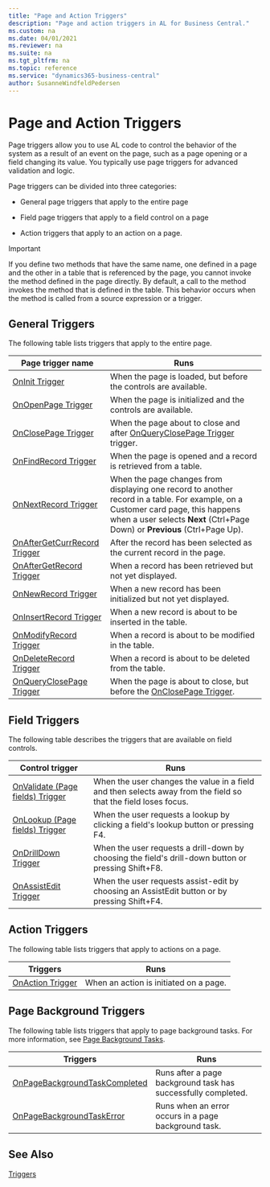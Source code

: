 ```yaml
---
title: "Page and Action Triggers"
description: "Page and action triggers in AL for Business Central."
ms.custom: na
ms.date: 04/01/2021
ms.reviewer: na
ms.suite: na
ms.tgt_pltfrm: na
ms.topic: reference
ms.service: "dynamics365-business-central"
author: SusanneWindfeldPedersen
---
```


# Page and Action Triggers

Page triggers allow you to use AL code to control the behavior of the system as a result of an event on the page, such as a page opening or a field changing its value. You typically use page triggers for advanced validation and logic.  

 Page triggers can be divided into three categories:  

- General page triggers that apply to the entire page  

- Field page triggers that apply to a field control on a page  

- Action triggers that apply to an action on a page.  

> [!IMPORTANT]  
> If you define two methods that have the same name, one defined in a page and the other in a table that is referenced by the page, you cannot invoke the method defined in the page directly. By default, a call to the method invokes the method that is defined in the table. This behavior occurs when the method is called from a source expression or a trigger.  

## General Triggers

The following table lists triggers that apply to the entire page.  

|Page trigger name|Runs|  
|-----------------------|--------------|  
|[OnInit Trigger](triggers-auto/page/devenv-oninit-trigger.md)|When the page is loaded, but before the controls are available.|  
|[OnOpenPage Trigger](triggers-auto/page/devenv-onopenpage-trigger.md)|When the page is initialized and the controls are available.|  
|[OnClosePage Trigger](triggers-auto/page/devenv-onclosepage-trigger.md)|When the page about to close and after [OnQueryClosePage Trigger](triggers-auto/page/devenv-onqueryclosepage-trigger.md) trigger.|  
|[OnFindRecord Trigger](triggers-auto/page/devenv-onfindrecord-trigger.md)|When the page is opened and a record is retrieved from a table.|  
|[OnNextRecord Trigger](triggers-auto/page/devenv-onnextrecord-Trigger.md)|When the page changes from displaying one record to another record in a table. For example, on a Customer card page, this happens when a user selects **Next** (Ctrl+Page Down) or **Previous** (Ctrl+Page Up).|  
|[OnAfterGetCurrRecord Trigger](triggers-auto/page/devenv-onaftergetcurrrecord-trigger.md)|After the record has been selected as the current record in the page.| 
|[OnAfterGetRecord Trigger](triggers-auto/page/devenv-onaftergetrecord-trigger.md)|When a record has been retrieved but not yet displayed.|  
|[OnNewRecord Trigger](triggers-auto/page/devenv-onnewrecord-trigger.md)|When a new record has been initialized but not yet displayed.|  
|[OnInsertRecord Trigger](triggers-auto/page/devenv-oninsertrecord-trigger.md)|When a new record is about to be inserted in the table.|  
|[OnModifyRecord Trigger](triggers-auto/page/devenv-onmodifyrecord-trigger.md)|When a record is about to be modified in the table.|  
|[OnDeleteRecord Trigger](triggers-auto/page/devenv-ondeleterecord-trigger.md)|When a record is about to be deleted from the table.|  
|[OnQueryClosePage Trigger](triggers-auto/page/devenv-onqueryclosepage-trigger.md)|When the page is about to close, but before the [OnClosePage Trigger](triggers-auto/page/devenv-onclosepage-trigger.md).|  

## Field Triggers

The following table describes the triggers that are available on field controls.  

|Control trigger|Runs|  
|---------------------|--------------|  
|[OnValidate (Page fields) Trigger](triggers-auto/pagefield/devenv-onvalidate-page-fields-trigger.md)|When the user changes the value in a field and then selects away from the field so that the field loses focus.|  
|[OnLookup (Page fields) Trigger](triggers-auto/pagefield/devenv-onlookup-page-fields-trigger.md)|When the user requests a lookup by clicking a field's lookup button or pressing F4.|  
|[OnDrillDown Trigger](triggers-auto/pagefield/devenv-ondrilldown-trigger.md)|When the user requests a drill-down by choosing the field's drill-down button or pressing Shift+F8.|  
|[OnAssistEdit Trigger](triggers-auto/pagefield/devenv-onassistedit-trigger.md)|When the user requests assist-edit by choosing an AssistEdit button or by pressing Shift+F4.|  

<!--NAV |[OnControlAddin Trigger](devenv-oncontroladdin-trigger.md)|When a control add-in is initiated on a page.| -->

## Action Triggers

The following table lists triggers that apply to actions on a page.  

|Triggers|Runs|  
|--------------|--------------|  
|[OnAction Trigger](triggers-auto/action/devenv-onaction-trigger.md)|When an action is initiated on a page.|  


## Page Background Triggers

The following table lists triggers that apply to page background tasks. For more information, see [Page Background Tasks](devenv-page-background-tasks.md).

|Triggers|Runs|
|--------|-----|
|[OnPageBackgroundTaskCompleted](triggers-auto/page/devenv-onpagebackgroundtaskcompleted-trigger.md)|Runs after a page background task has successfully completed.|
|[OnPageBackgroundTaskError](triggers-auto/page/devenv-onpagebackgroundtaskerror-trigger.md)|Runs when an error occurs in a page background task.|

## See Also

[Triggers](triggers-auto/devenv-triggers.md)
